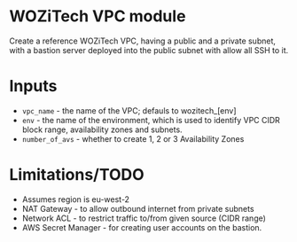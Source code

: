 # WOZiTech VPC module
Create a reference WOZiTech VPC, having a public and a private subnet, with a bastion server deployed into the public subnet with allow all SSH to it.

# Inputs
* `vpc_name` - the name of the VPC; defauls to wozitech_[env]
* `env` - the name of the environment, which is used to identify VPC CIDR block range, availability zones and subnets.
* `number_of_avs` - whether to create 1, 2 or 3 Availability Zones

# Limitations/TODO
* Assumes region is eu-west-2
* NAT Gateway - to allow outbound internet from private subnets
* Network ACL - to restrict traffic to/from given source (CIDR range)
* AWS Secret Manager - for creating user accounts on the bastion.
